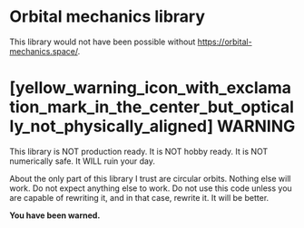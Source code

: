# Orbital mechanics library

This library would not have been possible without <https://orbital-mechanics.space/>.

# [yellow_warning_icon_with_exclamation_mark_in_the_center_but_optically_not_physically_aligned] WARNING

This library is NOT production ready. It is NOT hobby ready. It is NOT numerically safe. It WILL ruin your day.

About the only part of this library I trust are circular orbits. Nothing else will work. Do not expect anything else to work. Do not use this code unless you are capable of rewriting it, and in that case, rewrite it. It will be better.

**You have been warned.**
